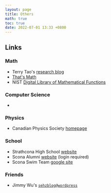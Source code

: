 ```yaml
---
layout: page
title: Others
math: true
toc: true
date: 2022-07-01 13:33 +0800
---
```


## Links

### Math
- Terry Tao's [research blog](https://terrytao.wordpress.com/)
- [That's Math](https://thatsmaths.com/)
- NIST [Digital Library of Mathematical Functions](dlmf.nist.gov/)

### Computer Science
- 

### Physics
- Canadian Physics Society [homepage](https://www.canphysoc.org/)

### School
- Strathcona High School [website](https://strathcona.epsb.ca/)
- Scona Alumni [website](https://sconaalumni.com/) (login required)
- Scona Swim Team [google site](https://sites.google.com/view/scona-swim-team/home)

### Friends
- Jimmy Wu's [`sehzblog@wordpress`](https://sehzblog.wordpress.com)
